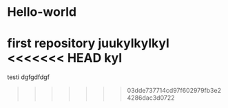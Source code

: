 # Hello-world
first repository
juukylkylkyl
<<<<<<< HEAD
kyl
=======
testi
dgfgdfdgf
>>>>>>> 03dde737714cd97f602979fb3e24286dac3d0722

